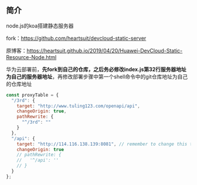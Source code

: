## 简介

node.js的koa搭建静态服务器

fork：<https://github.com/heartsuit/devcloud-static-server>

原博客：<https://heartsuit.github.io/2019/04/20/Huawei-DevCloud-Static-Resource-Node.html>



华为云部署前，**先fork到自己的仓库，之后务必修改index.js第32行服务器地址为自己的服务器地址**，再修改部署步骤中第一个shell命令中的git仓库地址为自己的仓库地址

```javascript
const proxyTable = {
  "/3rd": {
    target: "http://www.tuling123.com/openapi/api",
    changeOrigin: true,
    pathRewrite: {
      "^/3rd": ""
    }
  },
  "/api": {
    target: "http://114.116.138.139:8081", // remember to change this to your ip address
    changeOrigin: true
    // pathRewrite: {
    //   '^/api': ''
    // }
  }
};
```

